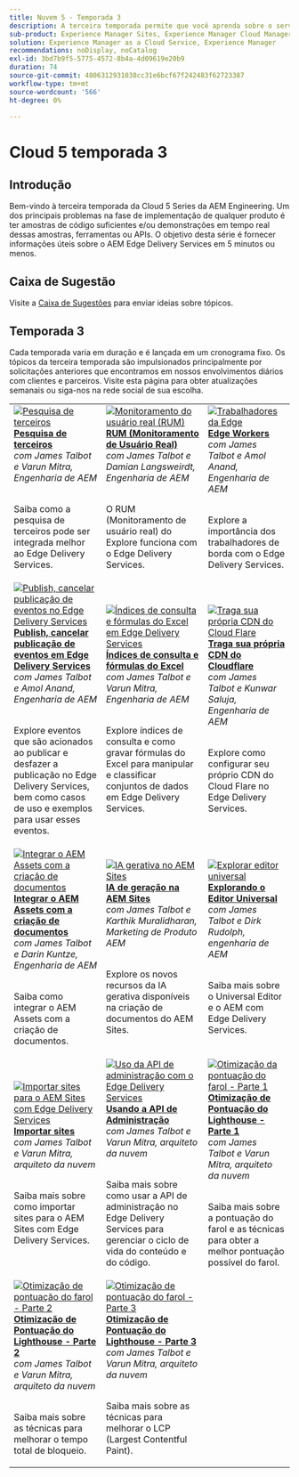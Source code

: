 ```yaml
---
title: Nuvem 5 - Temporada 3
description: A terceira temporada permite que você aprenda sobre o serviço de AEM no Edge Delivery por meio de entrevistas detalhadas com especialistas que trabalharam em projetos complicados
sub-product: Experience Manager Sites, Experience Manager Cloud Manager, Experience Manager Assets
solution: Experience Manager as a Cloud Service, Experience Manager
recommendations: noDisplay, noCatalog
exl-id: 3bd7b9f5-5775-4572-8b4a-4d09619e20b9
duration: 74
source-git-commit: 4806312931038cc31e6bcf67f242483f62723387
workflow-type: tm+mt
source-wordcount: '566'
ht-degree: 0%

---
```


# Cloud 5 temporada 3

## Introdução

Bem-vindo à terceira temporada da Cloud 5 Series da AEM Engineering. Um dos principais problemas na fase de implementação de qualquer produto é ter amostras de código suficientes e/ou demonstrações em tempo real dessas amostras, ferramentas ou APIs. O objetivo desta série é fornecer informações úteis sobre o AEM Edge Delivery Services em 5 minutos ou menos.

## Caixa de Sugestão

Visite a [Caixa de Sugestões](https://forms.office.com/r/74P5Xz4UH0) para enviar ideias sobre tópicos.

## Temporada 3

Cada temporada varia em duração e é lançada em um cronograma fixo. Os tópicos da terceira temporada são impulsionados principalmente por solicitações anteriores que encontramos em nossos envolvimentos diários com clientes e parceiros. Visite esta página para obter atualizações semanais ou siga-nos na rede social de sua escolha.

<table>
    <tr>
        <td>
            <a href="./season-3/cloud5-3rd-party-search.md">
                <img alt="Pesquisa de terceiros" src="https://video.tv.adobe.com/v/3427040?format=jpeg"/>
            </a>
            <div>
                <a href="./season-3/cloud5-3rd-party-search.md">
                <strong>Pesquisa de terceiros</strong></a>        
                <br/><em>com James Talbot e Varun Mitra, Engenharia de AEM</em>
            </div>
            <p>
                <br/>
                Saiba como a pesquisa de terceiros pode ser integrada melhor ao Edge Delivery Services.
            </p>
        </td>   
        <td>
            <a href="./season-3/cloud5-rum.md">
                <img alt="Monitoramento do usuário real (RUM)" src="https://video.tv.adobe.com/v/3427495?format=jpeg"/>
            </a>
            <div>
                <a href="./season-3/cloud5-rum.md">
                <strong>RUM (Monitoramento de Usuário Real)</strong></a>        
                <br/><em>com James Talbot e Damian Langsweirdt, Engenharia de AEM</em>
            </div>
            <p>
                <br/>
                O RUM (Monitoramento de usuário real) do Explore funciona com o Edge Delivery Services.
            </p>
        </td>   
        <!--
        <td>
            <a href="./season-3/cloud5-rum-explorer.md">
                <img alt="Real User Monitoring (RUM) Explorer" src="https://video.tv.adobe.com/v/3429772?format=jpeg"/>
            </a>
            <div>
                <a href="./season-3/cloud5-rum-explorer.md">
                <strong>Real User Monitoring (RUM) Explorer</strong></a>        
                <br/><em>with James Talbot & Damian Langsweirdt, AEM Engineering</em>
            </div>
            <p>
                <br/>
                Learn about Real User Monitoring (RUM) Explorer and how to access it.
            </p>
        </td>   
        -->
        <td>
            <a href="./season-3/cloud5-edge-workers.md">
                <img alt="Trabalhadores da Edge" src="https://video.tv.adobe.com/v/3427589?format=jpeg"/>
            </a>
            <div>
                <a href="./season-3/cloud5-edge-workers.md">
                <strong>Edge Workers</strong></a>        
                <br/><em>com James Talbot e Amol Anand, Engenharia de AEM</em>
            </div>
            <p>
                <br/>
                Explore a importância dos trabalhadores de borda com o Edge Delivery Services.
            </p>
        </td>   
    </tr>
    <tr>
        <td>
            <a href="./season-3/cloud5-publish-events.md">
                <img alt="Publish, cancelar publicação de eventos no Edge Delivery Services" src="https://video.tv.adobe.com/v/3427681?format=jpeg"/>
            </a>
            <div>
                <a href="./season-3/cloud5-publish-events.md">
                <strong>Publish, cancelar publicação de eventos em Edge Delivery Services</strong></a>        
                <br/><em>com James Talbot e Amol Anand, Engenharia de AEM</em>
            </div>
            <p>
                <br/>
                Explore eventos que são acionados ao publicar e desfazer a publicação no Edge Delivery Services, bem como casos de uso e exemplos para usar esses eventos.
            </p>
        </td>  
        <td>
            <a href="./season-3/cloud5-query-indexes.md">
                <img alt="Índices de consulta e fórmulas do Excel em Edge Delivery Services" src="https://video.tv.adobe.com/v/3427787?format=jpeg"/>
            </a>
            <div>
                <a href="./season-3/cloud5-query-indexes.md">
                <strong>Índices de consulta e fórmulas do Excel </strong></a>        
                <br/><em>com James Talbot e Varun Mitra, Engenharia de AEM</em>
            </div>
            <p>
                <br/>
                Explore índices de consulta e como gravar fórmulas do Excel para manipular e classificar conjuntos de dados em Edge Delivery Services.
            </p>
        </td>  
        <td>
            <a href="./season-3/cloud5-byo-cloudflare-cdn.md">
                <img alt="Traga sua própria CDN do Cloud Flare" src="https://video.tv.adobe.com/v/3428100?format=jpeg"/>
            </a>
            <div>
                <a href="./season-3/cloud5-byo-cloudflare-cdn.md">
                <strong>Traga sua própria CDN do Cloudflare</strong></a>        
                <br/><em>com James Talbot e Kunwar Saluja, Engenharia de AEM</em>
            </div>
            <p>
                <br/>
                Explore como configurar seu próprio CDN do Cloud Flare no Edge Delivery Services.
            </p>
        </td>           
    </tr>  
    <tr>
        <td>
            <a href="./season-3/cloud5-integrate-assets.md">
                <img alt="Integrar o AEM Assets com a criação de documentos" src="https://video.tv.adobe.com/v/3428302?format=jpeg"/>
            </a>
            <div>
                <a href="./season-3/cloud5-integrate-assets.md">
                <strong>Integrar o AEM Assets com a criação de documentos</strong></a>        
                <br/><em>com James Talbot e Darin Kuntze, Engenharia de AEM</em>
            </div>
            <p>
                <br/>
                Saiba como integrar o AEM Assets com a criação de documentos.
            </p>
        </td>        
        <td>
            <a href="./season-3/cloud5-generative-ai-for-aem-sites.md">
                <img alt="IA gerativa no AEM Sites" src="https://video.tv.adobe.com/v/3428436?format=jpeg"/>
            </a>
            <div>
                <a href="./season-3/cloud5-generative-ai-for-aem-sites.md">
                <strong>IA de geração na AEM Sites</strong></a>        
                <br/><em>com James Talbot e Karthik Muralidharan, Marketing de Produto AEM</em>
            </div>
            <p>
                <br/>                
                Explore os novos recursos da IA gerativa disponíveis na criação de documentos do AEM Sites.
            </p>
        </td>                
        <td>
            <a href="./season-3/cloud5-exploring-universal-editor.md">
                <img alt="Explorar editor universal" src="https://video.tv.adobe.com/v/3429656?format=jpeg"/>
            </a>
            <div>
                <a href="./season-3/cloud5-exploring-universal-editor.md">
                <strong>Explorando o Editor Universal</strong></a>        
                <br/><em>com James Talbot e Dirk Rudolph, engenharia de AEM</em>
            </div>
            <p>
                <br/>                
                 Saiba mais sobre o Universal Editor e o AEM com Edge Delivery Services.
            </p>
        </td>
    </tr>  
    <tr>
        <td>
            <a href="./season-3/cloud5-import-sites-to-edge-delivery-services.md">
                <img alt="Importar sites para o AEM Sites com Edge Delivery Services" 
                     src="https://video.tv.adobe.com/v/3431603?format=jpeg"/>
            </a>
            <div>
                <a href="./season-3/cloud5-import-sites-to-edge-delivery-services.md">
                <strong>Importar sites</strong></a>        
                <br/><em>com James Talbot e Varun Mitra, arquiteto da nuvem</em>
            </div>
            <p>
                <br/>                
                 Saiba mais sobre como importar sites para o AEM Sites com Edge Delivery Services.
            </p>
        </td>
        <td>
            <a href="./season-3/cloud5-using-admin-api.md">
                <img alt="Uso da API de administração com o Edge Delivery Services" 
                     src="https://video.tv.adobe.com/v/3433158?format=jpeg"/>
            </a>
            <div>
                <a href="./season-3/cloud5-using-admin-api.md">
                <strong>Usando a API de Administração</strong></a>        
                <br/><em>com James Talbot e Varun Mitra, arquiteto da nuvem</em>
            </div>
            <p>
                <br/>                
                 Saiba mais sobre como usar a API de administração no Edge Delivery Services para gerenciar o ciclo de vida do conteúdo e do código.
            </p>
        </td>   
        <td>
            <a href="./season-3/cloud5-lighthouse-score-optimization-part1.md">
                <img alt="Otimização da pontuação do farol - Parte 1" 
                     src="https://video.tv.adobe.com/v/3433378?format=jpeg"/>
            </a>
            <div>
                <a href="./season-3/cloud5-lighthouse-score-optimization-part1.md">
                <strong>Otimização de Pontuação do Lighthouse - Parte 1</strong></a>
                <br/><em>com James Talbot e Varun Mitra, arquiteto da nuvem</em>
            </div>
            <p>
                <br/>                
                 Saiba mais sobre a pontuação do farol e as técnicas para obter a melhor pontuação possível do farol.
            </p>
        </td>            
    </tr> 
    <tr>
        <td>
            <a href="./season-3/cloud5-lighthouse-score-optimization-part2.md">
                <img alt="Otimização de pontuação do farol - Parte 2"
                     src="https://video.tv.adobe.com/v/3434042?format=jpeg"/>
            </a>
            <div>
                <a href="./season-3/cloud5-lighthouse-score-optimization-part2.md">
                <strong>Otimização de Pontuação do Lighthouse - Parte 2</strong></a>
                <br/><em>com James Talbot e Varun Mitra, arquiteto da nuvem</em>
            </div>
            <p>
                <br/>                
                 Saiba mais sobre as técnicas para melhorar o tempo total de bloqueio.
            </p>
        </td>            
        <td>
            <a href="./season-3/cloud5-lighthouse-score-optimization-part3.md">
                <img alt="Otimização de pontuação do farol - Parte 3"
                     src="https://video.tv.adobe.com/v/3435001?format=jpeg"/>
            </a>
            <div>
                <a href="./season-3/cloud5-lighthouse-score-optimization-part3.md">
                <strong>Otimização de Pontuação do Lighthouse - Parte 3</strong></a>
                <br/><em>com James Talbot e Varun Mitra, arquiteto da nuvem</em>
            </div>
            <p>
                <br/>                
                 Saiba mais sobre as técnicas para melhorar o LCP (Largest Contentful Paint).
            </p>
        </td>            
    </tr>        
</table>

